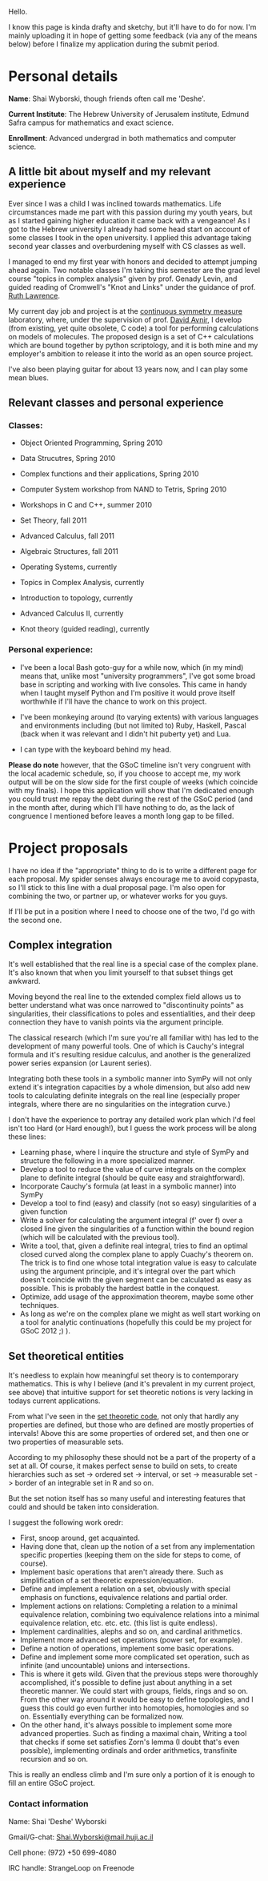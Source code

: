 Hello.

I know this page is kinda drafty and sketchy, but it'll have to do for now.
I'm mainly uploading it in hope of getting some feedback (via any of the means below) before I finalize my application during the submit period.

# Personal details
**Name**: Shai Wyborski, though friends often call me 'Deshe'.

**Current Institute**: The Hebrew University of Jerusalem institute, Edmund Safra campus for mathematics and exact science.

**Enrollment**: Advanced undergrad in both mathematics and computer science.

## A little bit about myself and my relevant experience

Ever since I was a child I was inclined towards mathematics. Life circumstances made me part with this passion during my youth years, but as I started gaining higher education it came back with a vengeance!
As I got to the Hebrew university I already had some head start on account of some classes I took in the open university. I applied this advantage taking second year classes and overburdening myself with CS classes as well.

I managed to end my first year with honors and decided to attempt jumping ahead again.
Two notable classes I'm taking this semester are the grad level course "topics in complex analysis" given by prof. Genady Levin, and guided reading of Cromwell's "Knot and Links" under the guidance of prof. [Ruth Lawrence](http://en.wikipedia.org/wiki/Ruth_Lawrence).

My current day job and project is at the [continuous symmetry measure](http://www.csm.huji.ac.il/new/) laboratory, where, under the supervision of prof. [David Avnir](http://chem.ch.huji.ac.il/avnir/), I develop (from existing, yet quite obsolete, C code) a tool for performing calculations on models of molecules. The proposed design is a set of C++ calculations which are bound together by python scriptology, and it is both mine and my employer's ambition to release it into the world as an open source project.

I've also been playing guitar for about 13 years now, and I can play some mean blues.

## Relevant classes and personal experience

### Classes:

 - Object Oriented Programming, Spring 2010

 - Data Strucutres, Spring 2010

 - Complex functions and their applications, Spring 2010

 - Computer System workshop from NAND to Tetris, Spring 2010

 - Workshops in C and C++, summer 2010

 - Set Theory, fall 2011

 - Advanced Calculus, fall 2011

 - Algebraic Structures, fall 2011

 - Operating Systems, currently

 - Topics in Complex Analysis, currently

 - Introduction to topology, currently

 - Advanced Calculus II, currently

 - Knot theory (guided reading), currently


### Personal experience:

 - I've been a local Bash goto-guy for a while now, which (in my mind) means that, unlike most "university programmers", I've got some broad base in scripting and working with live consoles. This came in handy when I taught myself Python and I'm positive it would prove itself worthwhile if I'll have the chance to work on this project.

 - I've been monkeying around (to varying extents) with various languages and environments including (but not limited to) Ruby, Haskell, Pascal (back when it was relevant and I didn't hit puberty yet) and Lua.

 - I can type with the keyboard behind my head.

**Please do note** however, that the GSoC timeline isn't very congruent with the local academic schedule, so, if you choose to accept me, my work output will be on the slow side for the first couple of weeks (which coincide with my finals). I hope this application will show that I'm dedicated enough you could trust me repay the debt during the rest of the GSoC period (and in the month after, during which I'll have nothing to do, as the lack of congruence I mentioned before leaves a month long gap to be filled.

# Project proposals

I have no idea if the "appropriate" thing to do is to write a different page for each proposal. My spider senses always encourage me to avoid copypasta, so I'll stick to this line with a dual proposal page.
I'm also open for combining the two, or partner up, or whatever works for you guys.

If I'll be put in a position where I need to choose one of the two, I'd go with the second one.

## Complex integration

It's well established that the real line is a special case of the complex plane. It's also known that when you limit yourself to that subset things get awkward.

Moving beyond the real line to the extended complex field allows us to better understand what was once narrowed to "discontinuity points" as singularities, their classifications to poles and essentialities, and their deep connection they have to vanish points via the argument principle.

The classical research (which I'm sure you're all familiar with) has led to the development of many powerful tools. One of which is Cauchy's integral formula and it's resulting residue calculus, and another is the generalized power series expansion (or Laurent series).

Integrating both these tools in a symbolic manner into SymPy will not only extend it's integration capacities by a whole dimension, but also add new tools to calculating definite integrals on the real line (especially proper integrals, where there are no singularities on the integration curve.)

I don't have the experience to portray any detailed work plan which I'd feel isn't too Hard (or Hard enough!), but I guess the work process will be along these lines:

 - Learning phase, where I inquire the structure and style of SymPy and structure the following in a more specialized manner.
 - Develop a tool to reduce the value of curve integrals on the complex plane to definite integral (should be quite easy and straightforward).
 - Incorporate Cauchy's formula (at least in a symbolic manner) into SymPy
 - Develop a tool to find (easy) and classify (not so easy) singularities of a given function
 - Write a solver for calculating the argument integral (f' over f) over a closed line given the singularities of a function within the bound region (which will be calculated with the previous tool).
 - Write a tool, that, given a definite real integral, tries to find an optimal closed curved along the complex plane to apply Cuachy's theorem on. The trick is to find one whose total integration value is easy to calculate using the argument principle, and it's integral over the part which doesn't coincide with the given segment can be calculated as easy as possible. This is probably the hardest battle in the conquest.
 - Optimize, add usage of the approximation theorem, maybe some other techniques.
 - As long as we're on the complex plane we might as well start working on a tool for analytic continuations (hopefully this could be my project for GSoC 2012 ;) ).


## Set theoretical entities

It's needless to explain how meaningful set theory is to contemporary mathematics. This is why I believe (and it's prevalent in my current project, see above) that intuitive support for set theoretic notions is very lacking in todays current applications.

From what I've seen in the [set theoretic code](https://github.com/sympy/sympy/blob/master/sympy/core/sets.py), not only that hardly any properties are defined, but those who are defined are mostly properties of intervals! Above this are some properties of ordered set, and then one or two properties of measurable sets.

According to my philosophy these should not be a part of the property of a set at all.
Of course, it makes perfect sense to build on sets, to create hierarchies such as set -> ordered set -> interval, or set -> measurable set -> border of an integrable set in R and so on.

But the set notion itself has so many useful and interesting features that could and should be taken into consideration.

I suggest the following work oredr:

 - First, snoop around, get acquainted.
 - Having done that, clean up the notion of a set from any implementation specific properties (keeping them on the side for steps to come, of course).
 - Implement basic operations that aren't already there. Such as simplification of a set theoretic expression/equation.
 - Define and implement a relation on a set, obviously with special emphasis on functions, equivalence relations and partial order.
 - Implement actions on relations: Completing a relation to a minimal equivalence relation, combining two equivalence relations into a minimal equivalence relation, etc. etc. etc. (this list is quite endless).
 - Implement cardinalities, alephs and so on, and cardinal arithmetics.
 - Implement more advanced set operations (power set, for example).
 - Define a notion of operations, implement some basic operations.
 - Define and implement some more complicated set operation, such as infinite (and uncountable) unions and intersections.
 - This is where it gets wild. Given that the previous steps were thoroughly accomplished, it's possible to define just about anything in a set theoretic manner. We could start with groups, fields, rings and so on. From the other way around it would be easy to define topologies, and I guess this could go even further into homotopies, homologies and so on. Essentially everything can be formalized now.
 - On the other hand, it's always possible to implement some more advanced properties. Such as finding a maximal chain, Writing a tool that checks if some set satisfies Zorn's lemma (I doubt that's even possible), implementing ordinals and order arithmetics, transfinite recursion and so on.

This is really an endless climb and I'm sure only a portion of it is enough to fill an entire GSoC project.

### Contact information

Name: Shai 'Deshe' Wyborski

Gmail/G-chat: Shai.Wyborski@mail.huji.ac.il

Cell phone: (972) +50 699-4080

IRC handle: StrangeLoop on Freenode
